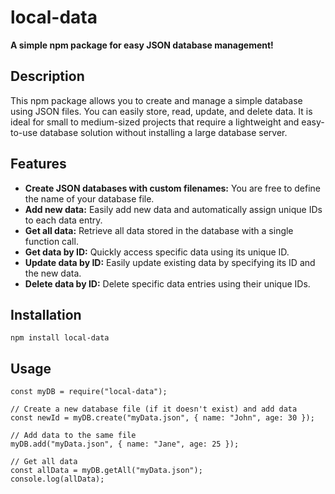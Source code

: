 # local-data

**A simple npm package for easy JSON database management!**

## Description

This npm package allows you to create and manage a simple database using JSON files. You can easily store, read, update, and delete data. It is ideal for small to medium-sized projects that require a lightweight and easy-to-use database solution without installing a large database server.

## Features

- **Create JSON databases with custom filenames:** You are free to define the name of your database file.
- **Add new data:** Easily add new data and automatically assign unique IDs to each data entry.
- **Get all data:** Retrieve all data stored in the database with a single function call.
- **Get data by ID:** Quickly access specific data using its unique ID.
- **Update data by ID:** Easily update existing data by specifying its ID and the new data.
- **Delete data by ID:** Delete specific data entries using their unique IDs.

## Installation

`npm install local-data`

## Usage

```
const myDB = require("local-data");

// Create a new database file (if it doesn't exist) and add data
const newId = myDB.create("myData.json", { name: "John", age: 30 });

// Add data to the same file
myDB.add("myData.json", { name: "Jane", age: 25 });

// Get all data
const allData = myDB.getAll("myData.json");
console.log(allData);
```

